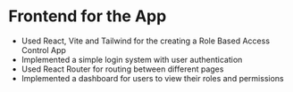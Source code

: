 # Frontend for the App

- Used React, Vite and Tailwind for the creating a Role Based Access Control App 
- Implemented a simple login system with user authentication
- Used React Router for routing between different pages
- Implemented a dashboard for users to view their roles and permissions

